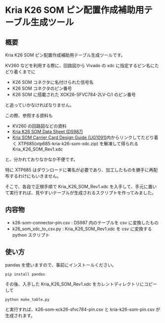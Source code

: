 # Kria K26 SOM ピン配置作成補助用テーブル生成ツール


## 概要

Kria K26 SOM ピン配置作成補助用テーブル生成ツールです。


KV260 などを利用する際に、回路図から Vivado の xdc に指定するピン名にたどり着くまでに

- K26 SOM コネクタに名付けられた信号名
- K26 SOM コネクタのピン番号
- K26 SOM に搭載された XCK26-SFVC784-2LV-C/I のピン番号

と追っていかなければなりません。

この際、参照する資料も

- KV260 の回路図などの資料
- [Kria K26 SOM Data Sheet (DS987)](https://docs.xilinx.com/r/en-US/ds987-k26-som)
- [Kria SOM Carrier Card Design Guide (UG1091)](https://docs.xilinx.com/r/en-US/ug1091-carrier-card-design)内からリンクしてたどり着く XTP685(xtp685-kria-k26-som-xdc.zip) を解凍して得られる Kria_K26_SOM_Rev1.xdc
  
と、分かれておりなかなか不便です。

特に XTP685 はダウンロードに署名が必要であり、加工したものを勝手に再配布するわけにもいきません。

そこで、各自で正規手順で Kria_K26_SOM_Rev1.xdc を入手して、手元に置いて実行すれば、見やすいテーブルが生成されるスクリプトを作ってみました。

## 内容物

- k26-som-connector-pin.csv : DS987 内のテーブルを csv に変換したもの
- k26_som_xdc_to_csv.py : Kria_K26_SOM_Rev1.xdc を csv に変換する python スクリプト


## 使い方

pandas を使いますので、事前にインストールください。

```
pip install pandas
```

その後、入手した Kria_K26_SOM_Rev1.xdc をカレントディレクトリにコピーして

```
python make_table.py
```

と実行すれば、k26-som-xck26-sfvc784-pin.csv と kria-k26-som-pin.csv が生成されます。











